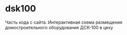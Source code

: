 # dsk100
Часть кода с сайта. Интерактивная схема размещения домостроительного оборудования ДСК-100 в цеху
